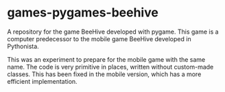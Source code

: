 # games-pygames-beehive
A repository for the game BeeHive developed with pygame. This game is a computer predecessor to the mobile game BeeHive developed in Pythonista. 

This was an experiment to prepare for the mobile game with the same name. The code is very primitive in places, written without custom-made classes. This has been fixed in the mobile version, which has a more efficient implementation. 
